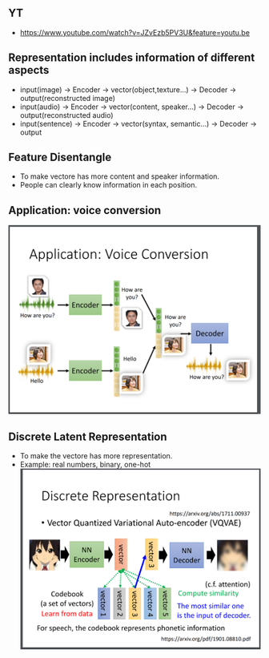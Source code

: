 ## YT  
  * https://www.youtube.com/watch?v=JZvEzb5PV3U&feature=youtu.be  

## Representation includes information of different aspects  
  * input(image) -> Encoder -> vector(object,texture...) -> Decoder -> output(reconstructed image)  
  * input(audio) -> Encoder -> vector(content, speaker...) -> Decoder -> output(reconstructed audio)  
  * input(sentence) -> Encoder -> vector(syntax, semantic...) -> Decoder -> output  

## Feature Disentangle  
  * To make vectore has more content and speaker information.  
  * People can clearly know information in each position.  

## Application: voice conversion  
![Image of Yaktocat](https://github.com/ting-chih/NTU-ML2021spring/blob/main/image/voice%20conversion.png)  

## Discrete Latent Representation  
 * To make the vectore has more representation.  
 * Example: real numbers, binary, one-hot  
![Image of Yaktocat](https://github.com/ting-chih/NTU-ML2021spring/blob/main/image/discrete%20representation.png)  
